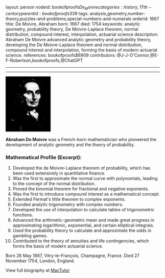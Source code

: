 layout: person
nodeid: bookofproofs$De_Moivre
categories: history,17th-century
parentid: bookofproofs$339
tags: analysis,geometry,number-theory,puzzles-and-problems,special-numbers-and-numerals
orderid: 1667
title: De Moivre, Abraham
born: 1667
died: 1754
keywords: analytic geometry, probability theory, De Moivre-Laplace theorem, normal distribution, compound interest, interpolation, actuarial science
description: Abraham De Moivre advanced analytic geometry and probability theory, developing the De Moivre-Laplace theorem and normal distribution, compound interest and interpolation, forming the basis of modern actuarial science.
references: bookofproofs$6909
contributors: @J-J-O'Connor,@E-F-Robertson,bookofproofs,@ChatGPT

---



---

![De_Moivre.jpg](https://github.com/bookofproofs/bookofproofs.github.io/blob/main/_sources/_assets/images/portraits/De_Moivre.jpg?raw=true)

**Abraham De Moivre** was a French-born mathematician who pioneered the development of analytic geometry and the theory of probability.

### Mathematical Profile (Excerpt):
1. Developed the de Moivre-Laplace theorem of probability, which has been used extensively in quantitative finance.
2. Was the first to approximate the normal curve with polynomials, leading to the concept of the normal distribution.
3. Proved the binomial theorem for fractional and negative exponents.
4. Was the first to introduce compound interest as a mathematical concept.
5. Extended Fermat's little theorem to complex exponents.
6. Founded analytic trigonometry with complex numbers.
7. Developed the use of interpolation to calculate tables of trigonometric functions.
8. Advanced the arithmetic-geometric mean and made great progress in approximating logarithmic, exponential, and certain elliptical integrals.
9. Used the probability theory to calculate and approximate the odds in gambling games.
10. Contributed to the theory of annuities and life contingencies, which forms the basis of modern actuarial science.

Born 26 May 1667, Vitry-le-François, Champagne, France. Died 27 November 1754, London, England.

View full biography at [MacTutor](https://mathshistory.st-andrews.ac.uk/Biographies/De_Moivre/)
